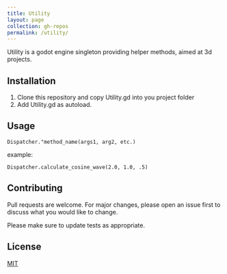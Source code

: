 ```yaml
---
title: Utility
layout: page
collection: gh-repos
permalink: /utility/
---
```


Utility is a godot engine singleton providing helper methods, aimed at 3d projects.

## Installation

1. Clone this repository and copy Utility.gd into you project folder
2. Add Utility.gd as autoload.

## Usage

```GDScript
Dispatcher."method_name(args1, arg2, etc.)
```
example:
```GDScript
Dispatcher.calculate_cosine_wave(2.0, 1.0, .5)
```

## Contributing
Pull requests are welcome. For major changes, please open an issue first to discuss what you would like to change.

Please make sure to update tests as appropriate.

## License
[MIT](https://choosealicense.com/licenses/mit/)
